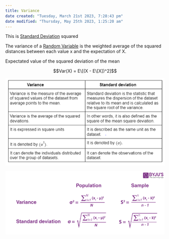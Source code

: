 ```yaml
---
title: Variance
date created: "Tuesday, March 21st 2023, 7:28:43 pm"
date modified: "Thursday, May 25th 2023, 1:25:20 am"
---
```


This is [Standard Deviation](Standard%20Deviation.md) squared

The variance of a [Random Variable](Random%20Variable.md) is the weighted average of the squared distances between each value x and the expectation of X.

Expectated value of the squared deviation of the mean

$$Var(X) = E\[(X - E\[X])^2]$$

![variance-and-standard-deviation-4-1651274333.jpg 1.png](Image%20Bank/variance-and-standard-deviation-4-1651274333.jpg%201.png)

![Variance-and-Standard-Deviation 1.png](Image%20Bank/Variance-and-Standard-Deviation%201.png)
